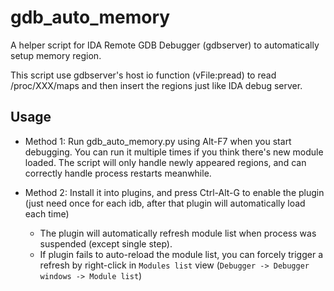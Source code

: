# gdb_auto_memory

A helper script for IDA Remote GDB Debugger (gdbserver) to automatically setup memory region.

This script use gdbserver's host io function (vFile:pread) to read /proc/XXX/maps and then insert the regions just like IDA debug server.

## Usage

- Method 1: Run gdb_auto_memory.py using Alt-F7 when you start debugging. You can run it multiple times if you think there's new module loaded. The script will only handle newly appeared regions, and can correctly handle process restarts meanwhile.

- Method 2: Install it into plugins, and press Ctrl-Alt-G to enable the plugin (just need once for each idb, after that plugin will automatically load each time)
    - The plugin will automatically refresh module list when process was suspended (except single step).
    - If plugin fails to auto-reload the module list, you can forcely trigger a refresh by right-click in `Modules list` view (`Debugger -> Debugger windows -> Module list`)
